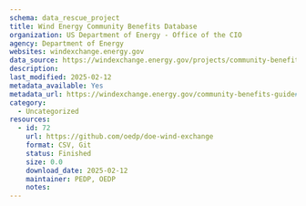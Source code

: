 ```yaml
---
schema: data_rescue_project 
title: Wind Energy Community Benefits Database
organization: US Department of Energy - Office of the CIO
agency: Department of Energy
websites: windexchange.energy.gov
data_source: https://windexchange.energy.gov/projects/community-benefit-agreements
description: 
last_modified: 2025-02-12
metadata_available: Yes
metadata_url: https://windexchange.energy.gov/community-benefits-guide#form
category:
  - Uncategorized
resources:
  - id: 72
    url: https://github.com/oedp/doe-wind-exchange
    format: CSV, Git
    status: Finished
    size: 0.0
    download_date: 2025-02-12
    maintainer: PEDP, OEDP
    notes: 
---
```

